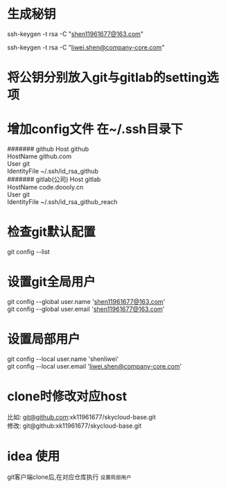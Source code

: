 # 生成秘钥
ssh-keygen -t rsa -C "shen11961677@163.com"


ssh-keygen -t rsa -C "liwei.shen@company-core.com"

# 将公钥分别放入git与gitlab的setting选项

# 增加config文件 在~/.ssh目录下
####### github
Host github</br>
HostName github.com</br>
User git</br>
IdentityFile ~/.ssh/id_rsa_github</br>
####### gitlab(公司)
Host gitlab</br>
HostName code.doooly.cn</br>
User git</br>
IdentityFile ~/.ssh/id_rsa_github_reach</br>

# 检查git默认配置
git config --list

# 设置git全局用户
git config --global user.name 'shen11961677@163.com'</br>
git config --global user.email 'shen11961677@163.com'</br>

# 设置局部用户
git config --local user.name 'shenliwei'</br>
git config --local user.email 'liwei.shen@company-core.com'</br>

# clone时修改对应host
比如: git@github.com:xk11961677/skycloud-base.git</br>
修改: git@github:xk11961677/skycloud-base.git</br>

# idea 使用
git客户端clone后,在对应仓库执行 `设置局部用户`
